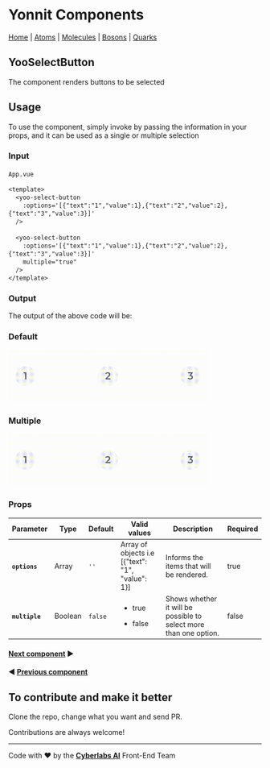# Yonnit Components

[Home](https://cyberlabs.ai/) | [Atoms](https://cyberlabs.ai/) | [Molecules](https://cyberlabs.ai/) | [Bosons](https://cyberlabs.ai/) | [Quarks](https://cyberlabs.ai/)

## YooSelectButton

The component renders buttons to be selected

## Usage

To use the component, simply invoke by passing the information in your props, and it can be used as a single or multiple selection

### Input
`App.vue`
```vue
<template>
  <yoo-select-button
    :options='[{"text":"1","value":1},{"text":"2","value":2},{"text":"3","value":3}]'
  />

  <yoo-select-button
    :options='[{"text":"1","value":1},{"text":"2","value":2},{"text":"3","value":3}]'
    multiple="true"
  />
</template>
```

### Output

The output of the above code will be:

### Default

<img src="../../../../public/readme-img/select-button-default.gif" alt="YooSelectButtonOne" width="400px">


### Multiple

<img src="../../../../public/readme-img/select-button-multiple.gif" alt="YooSelectButtonMultiple" width="400px">

### Props

| Parameter | Type | Default | Valid values | Description | Required |
|-----------|------|------------------------|--------------|-------------|---------|
| **`options`** | Array | `''` | Array of objects i.e [{"text": "1", "value": 1}] | Informs the items that will be rendered. | true
| **`multiple`** | Boolean | `false` | <ul><li>true</li></ul><ul><li>false</li></ul> | Shows whether it will be possible to select more than one option. | false

#### [**Next component**](../TableAttribute/README.md) :arrow_forward:

#### :arrow_backward: [**Previous component**](../SegmentedBar/README.md)

## To contribute and make it better

Clone the repo, change what you want and send PR.

Contributions are always welcome!

---

Code with ❤ by the [**Cyberlabs AI**](https://cyberlabs.ai/) Front-End Team

